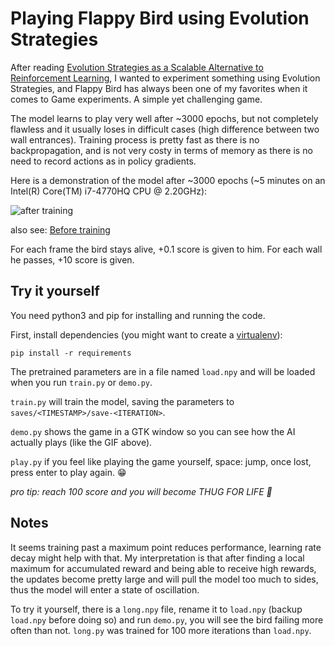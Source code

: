 Playing Flappy Bird using Evolution Strategies
==============================================

After reading [Evolution Strategies as a Scalable Alternative to Reinforcement Learning](https://blog.openai.com/evolution-strategies/), I wanted to experiment something using Evolution Strategies, and Flappy Bird has always been one of my favorites when it comes to Game experiments. A simple yet challenging game.

The model learns to play very well after ~3000 epochs, but not completely flawless and it usually loses in difficult cases (high difference between two wall entrances).
Training process is pretty fast as there is no backpropagation, and is not very costy in terms of memory as there is no need to record actions as in policy gradients.

Here is a demonstration of the model after ~3000 epochs (~5 minutes on an Intel(R) Core(TM) i7-4770HQ CPU @ 2.20GHz):

![after training](/demo/flappy-success.gif)

also see: [Before training](/demo/flappy-lose.gif)

For each frame the bird stays alive, +0.1 score is given to him. For each wall he passes, +10 score is given.

Try it yourself
---------------
You need python3 and pip for installing and running the code.

First, install dependencies (you might want to create a [virtualenv](https://virtualenv.pypa.io)):

```
pip install -r requirements
```

The pretrained parameters are in a file named `load.npy` and will be loaded when you run `train.py` or `demo.py`.

`train.py` will train the model, saving the parameters to `saves/<TIMESTAMP>/save-<ITERATION>`.

`demo.py` shows the game in a GTK window so you can see how the AI actually plays (like the GIF above).

`play.py` if you feel like playing the game yourself, space: jump, once lost, press enter to play again. :grin:

_pro tip: reach 100 score and you will become THUG FOR LIFE :smoking:_

Notes
-----

It seems training past a maximum point reduces performance, learning rate decay might help with that.
My interpretation is that after finding a local maximum for accumulated reward and being able to receive high rewards,
the updates become pretty large and will pull the model too much to sides, thus the model will enter a state of oscillation.

To try it yourself, there is a `long.npy` file, rename it to `load.npy` (backup `load.npy` before doing so) and run `demo.py`,
you will see the bird failing more often than not. `long.py` was trained for 100 more iterations than `load.npy`.
